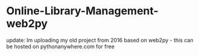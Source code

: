 ﻿# Online-Library-Management-web2py
 update: Im uploading my old project from 2016 based on web2py - this can be hosted on pythonanywhere.com for free 
